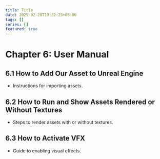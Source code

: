 ```yaml
---
title: Title
date: 2025-02-28T19:32:23+08:00
tags: []
series: []
featured: true
---
```

# Chapter 6: User Manual

## 6.1 How to Add Our Asset to Unreal Engine
- Instructions for importing assets.

## 6.2 How to Run and Show Assets Rendered or Without Textures
- Steps to render assets with or without textures.

## 6.3 How to Activate VFX
- Guide to enabling visual effects.
